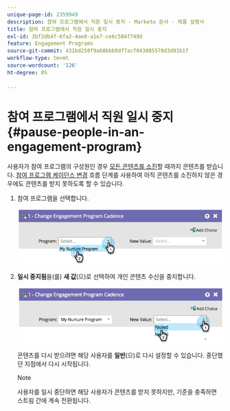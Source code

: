 ```yaml
---
unique-page-id: 2359949
description: 참여 프로그램에서 직원 일시 중지 - Marketo 문서 - 제품 설명서
title: 참여 프로그램에서 직원 일시 중지
exl-id: 3bf2db4f-6fa2-4ae8-a1e7-ce6c584f749d
feature: Engagement Programs
source-git-commit: 431bd258f9a68bbb9df7acf043085578d3d91b1f
workflow-type: tm+mt
source-wordcount: '126'
ht-degree: 0%

---
```


# 참여 프로그램에서 직원 일시 중지 {#pause-people-in-an-engagement-program}

사용자가 참여 프로그램의 구성원인 경우 [모든 콘텐츠를 소진](people-who-have-exhausted-content.md)할 때까지 콘텐츠를 받습니다. [참여 프로그램 케이던스 변경](/help/marketo/product-docs/core-marketo-concepts/smart-campaigns/program-flow-actions/change-engagement-program-cadence.md) 흐름 단계를 사용하여 아직 콘텐츠를 소진하지 않은 경우에도 콘텐츠를 받지 못하도록 할 수 있습니다.

1. 참여 프로그램을 선택합니다.

   ![](assets/image2014-9-22-14-3a49-3a27.png)

1. **일시 중지됨**&#x200B;을(를) **새 값**(으)로 선택하여 개인 콘텐츠 수신을 중지합니다.

   ![](assets/image2014-9-22-14-3a49-3a31.png)

   콘텐츠를 다시 받으려면 해당 사용자를 **일반**(으)로 다시 설정할 수 있습니다. 중단했던 지점에서 다시 시작됩니다.

   >[!NOTE]
   >
   >사용자를 일시 중단하면 해당 사용자가 콘텐츠를 받지 못하지만, 기준을 충족하면 스트림 간에 계속 전환됩니다.
